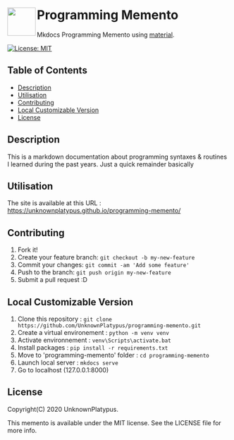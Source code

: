 # <a>Programming Memento</a><a href="url"><img src="https://raw.githubusercontent.com/squidfunk/mkdocs-material/master/material/.icons/material/webpack.svg" align="left" height="64" width="64" ></a> 

Mkdocs Programming Memento using [material](https://squidfunk.github.io/mkdocs-material/).

[![License: MIT](https://img.shields.io/badge/License-MIT-yellow.svg)](https://opensource.org/licenses/MIT)

## Table of Contents

 * [Description](#Description)
 * [Utilisation](#Utilisation)
 * [Contributing](#Contributing)
 * [Local Customizable Version](#Local-Customizable-Version)
 * [License](#license)

## Description

This is a markdown documentation about programming syntaxes & routines I learned during the past years.
Just a quick remainder basically

## Utilisation

The site is available at this URL : https://unknownplatypus.github.io/programming-memento/

## Contributing

1. Fork it!
2. Create your feature branch: `git checkout -b my-new-feature`
3. Commit your changes: `git commit -am 'Add some feature'`
4. Push to the branch: `git push origin my-new-feature`
5. Submit a pull request :D

## Local Customizable Version

1. Clone this repository : `git clone https://github.com/UnknownPlatypus/programming-memento.git`
2. Create a virtual environement : `python -m venv venv`
3. Activate environnement : `venv\Scripts\activate.bat`
4. Install packages : `pip install -r requirements.txt`
5. Move to 'programming-memento' folder : `cd programming-memento`
6. Launch local server : `mkdocs serve`
7. Go to localhost (127.0.0.1:8000)

## License

Copyright(C) 2020 UnknownPlatypus. 

This memento is available under the MIT license. See the LICENSE file for more info.
